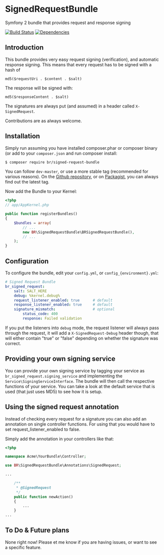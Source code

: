 SignedRequestBundle
===================

Symfony 2 bundle that provides request and response signing

[![Build Status](https://travis-ci.org/baldurrensch/SignedRequestBundle.png?branch=master)](https://travis-ci.org/baldurrensch/SignedRequestBundle)
[![Dependencies](http://dependency.me/repository/image/baldurrensch/SignedRequestBundle/master)](http://dependency.me/repository/branche/baldurrensch/SignedRequestBundle/master)

## Introduction

This bundle provides very easy request signing (verification), and automatic response signing. This means that every request has to be signed with a hash of

    md5($requestUri . $content . $salt)

The response will be signed with:

    md5($responseContent . $salt)

The signatures are always put (and assumed) in a header called `X-SignedRequest`.

Contributions are as always welcome.

## Installation

Simply run assuming you have installed composer.phar or composer binary (or add to your `composer.json` and run composer install:

```bash
$ composer require br/signed-request-bundle
```

You can follow `dev-master`, or use a more stable tag (recommended for various reasons). On the [Github repository](https://github.com/baldurrensch/SignedRequestBundle), or on [Packagist](http://www.packagist.org), you can always find out the latest tag.

Now add the Bundle to your Kernel:

```php
<?php
// app/AppKernel.php

public function registerBundles()
{
    $bundles = array(
        // ...
        new BR\SignedRequestBundle\BRSignedRequestBundle(),
        // ...
    );
}
```

## Configuration

To configure the bundle, edit your `config.yml`, or `config_{environment}.yml`:

```yml
# Signed Request Bundle
br_signed_request:
    salt: SALT_HERE
    debug: %kernel.debug%
    request_listener_enabled: true      # default
    response_listener_enabled: true     # default
    signature_mismatch:                 # optional
        status_code: 400
        response: Failed validation
```

If you put the listeners into `debug` mode, the request listener will always pass through the request, it will add a
`X-SignedRequest-Debug` header though, that will either contain "true" or "false" depending on whether the signature
was correct.

## Providing your own signing service

You can provide your own signing service by tagging your service as `br_signed_request.signing_service` and
implementing the `Service\SigningServiceInterface`. The bundle will then call the respective functions of your
service. You can take a look at the default service that is used (that just uses MD5) to see how it is setup.

## Using the signed request annotation

Instead of checking every request for a signature you can also add an annotation on single controller functions. For
using that you would have to set request_listener_enabled to false.

Simply add the annotation in your controllers like that:

```php
<?php

namespace Acme\YourBundle\Controller;

use BR\SignedRequestBundle\Annotations\SignedRequest;

...

    /**
     * @SignedRequest
     */
    public function newAction()
    {
        ...
    }
...
```

## To Do & Future plans
None right now! Please et me know if you are having issues, or want to see a specific feature.
